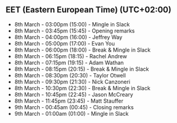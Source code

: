 ## EET (Eastern European Time) (UTC+02:00)

- 8th March - 03:00pm (15:00) - Mingle in Slack
- 8th March - 03:45pm (15:45) - Opening remarks
- 8th March - 04:00pm (16:00) - Jeffrey Way
- 8th March - 05:00pm (17:00) - Evan You
- 8th March - 06:00pm (18:00) - Break & Mingle in Slack
- 8th March - 06:15pm (18:15) - Rachel Andrew
- 8th March - 07:15pm (19:15) - Adam Wathan
- 8th March - 08:15pm (20:15) - Break & Mingle in Slack
- 8th March - 08:30pm (20:30) - Taylor Otwell
- 8th March - 09:30pm (21:30) - Nick Canzoneri
- 8th March - 10:30pm (22:30) - Break & Mingle in Slack
- 8th March - 10:45pm (22:45) - Jason McCreary
- 8th March - 11:45pm (23:45) - Matt Stauffer
- 9th March - 00:45am (00:45) - Closing remarks
- 9th March - 01:00am (01:00) - Mingle in Slack
